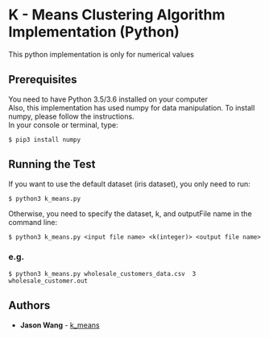 # K - Means Clustering Algorithm Implementation (Python)

This python implementation is only for numerical values

## Prerequisites

You need to have Python 3.5/3.6 installed on your computer
<br>
Also, this implementation has used numpy for data manipulation. To install numpy, please follow the instructions.
<br>
In your console or terminal, type:

```
$ pip3 install numpy
```

## Running the Test

If you want to use the default dataset (iris dataset), you only need to run:
```
$ python3 k_means.py
```
Otherwise, you need to specify the dataset, k, and outputFile name in the command line:
```
$ python3 k_means.py <input file name> <k(integer)> <output file name>
```
### e.g.
```
$ python3 k_means.py wholesale_customers_data.csv  3  wholesale_customer.out
```

## Authors

* **Jason Wang**  - [k_means](https://github.com/Kuluso97/k_means)
